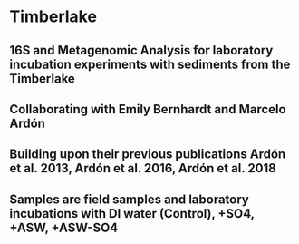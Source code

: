 # Timberlake
## 16S and Metagenomic Analysis for laboratory incubation experiments with sediments from the Timberlake
## Collaborating with Emily Bernhardt and Marcelo Ardón
## Building upon their previous publications Ardón et al. 2013, Ardón et al. 2016, Ardón et al. 2018
## Samples are field samples and laboratory incubations with DI water (Control), +SO4, +ASW, +ASW-SO4
